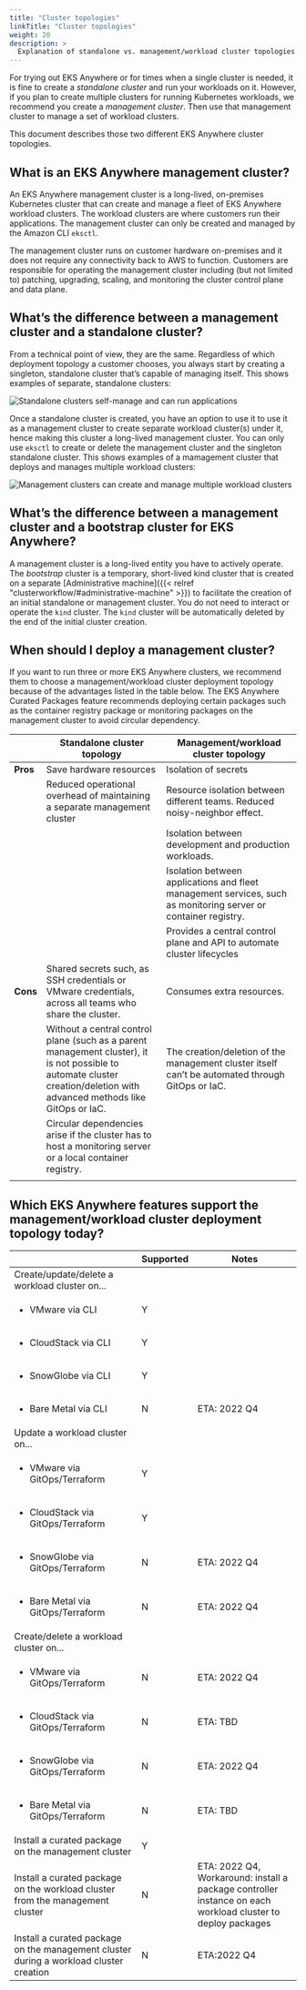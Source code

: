 ```yaml
---
title: "Cluster topologies"
linkTitle: "Cluster topologies"
weight: 20
description: >
  Explanation of standalone vs. management/workload cluster topologies
---
```


For trying out EKS Anywhere or for times when a single cluster is needed, it is fine to create a _standalone cluster_ and run your workloads on it.
However, if you plan to create multiple clusters for running Kubernetes workloads, we recommend you create a _management cluster_.
Then use that management cluster to manage a set of workload clusters.

This document describes those two different EKS Anywhere cluster topologies.

## What is an EKS Anywhere management cluster?
An EKS Anywhere management cluster is a long-lived, on-premises Kubernetes cluster that can create and manage a fleet of EKS Anywhere workload clusters.
The workload clusters are where customers run their applications.
The management cluster can only be created and managed by the Amazon CLI `eksctl`.

The management cluster runs on customer hardware on-premises and it does not require any connectivity back to AWS to function.
Customers are responsible for operating the management cluster including (but not limited to) patching, upgrading, scaling, and monitoring the cluster control plane and data plane.
 
## What’s the difference between a management cluster and a standalone cluster?
From a technical point of view, they are the same.
Regardless of which deployment topology a customer chooses, you always start by creating a singleton, standalone cluster that’s capable of managing itself.
This shows examples of separate, standalone clusters:

![Standalone clusters self-manage and can run applications](/images/eks-a_cluster_standalone.png)

Once a standalone cluster is created, you have an option to use it to use it as a management cluster to create separate workload cluster(s) under it, hence making this cluster a long-lived management cluster.
You can only use `eksctl` to create or delete the management cluster and the singleton standalone cluster.
This shows examples of a mamagement cluster that deploys and manages multiple workload clusters:

![Management clusters can create and manage multiple workload clusters](/images/eks-a_cluster_management.png)

## What’s the difference between a management cluster and a bootstrap cluster for EKS Anywhere?

A management cluster is a long-lived entity you have to actively operate.
The _bootstrap_ cluster is a temporary, short-lived kind cluster that is created on a separate [Administrative machine]({{< relref "clusterworkflow/#administrative-machine" >}}) to facilitate the creation of an initial standalone or management cluster.
You do not need to interact or operate the `kind` cluster.
The `kind` cluster will be automatically deleted by the end of the initial cluster creation.

## When should I deploy a management cluster?
If you want to run three or more EKS Anywhere clusters, we recommend them to choose a management/workload cluster deployment topology because of the advantages listed in the table below.
The EKS Anywhere Curated Packages feature recommends deploying certain packages such as the container registry package or monitoring packages on the management cluster to avoid circular dependency. 


|        | Standalone cluster topology | Management/workload cluster topology  |
|--------|-----------------------------|---------------------------------------|
| **Pros**   | Save hardware resources   | Isolation of secrets                |
|        | Reduced operational overhead of maintaining a separate management cluster | Resource isolation between different teams. Reduced noisy-neighbor effect. |
|        |                             |  Isolation between development and production workloads. |
|        |                             |  Isolation between applications and fleet management services, such as monitoring server or container registry. |
|        |                             |  Provides a central control plane and API to automate cluster lifecycles |
| **Cons** |  Shared secrets such, as SSH credentials or VMware credentials, across all teams who share the cluster. |  Consumes extra resources. |
|        |  Without a central control plane (such as a parent management cluster), it is not possible to automate cluster creation/deletion with advanced methods like GitOps or IaC. |The creation/deletion of the management cluster itself can’t be automated through GitOps or IaC. |
|        | Circular dependencies arise if the cluster has to host a monitoring server or a local container registry. | 
||||


## Which EKS Anywhere features support the management/workload cluster deployment topology today?

|        | Supported | Notes  |
|--------|-----------|--------|
| Create/update/delete a workload cluster on... |||
| <ul><li>VMware via CLI</li>  | Y | |
| <ul><li>CloudStack via CLI</li> | Y | |
| <ul><li>SnowGlobe via CLI</li> | Y | |
| <ul><li>Bare Metal via CLI</li> | N | ETA: 2022 Q4 |
| Update a workload cluster on... |||
| <ul><li>VMware via GitOps/Terraform</li> | Y ||
| <ul><li>CloudStack via GitOps/Terraform</li> | Y ||
| <ul><li>SnowGlobe via GitOps/Terraform</li> | N | ETA: 2022 Q4 |
| <ul><li>Bare Metal via GitOps/Terraform</li> | N | ETA: 2022 Q4 |
| Create/delete a workload cluster on...
| <ul><li>VMware via GitOps/Terraform</li> | N | ETA: 2022 Q4 |
| <ul><li>CloudStack via GitOps/Terraform</li> | N | ETA: TBD |
| <ul><li>SnowGlobe via GitOps/Terraform</li> | N | ETA: 2022 Q4 |
| <ul><li>Bare Metal via GitOps/Terraform</li> | N | ETA: TBD |
| Install a curated package on the management cluster | Y ||
| Install a curated package on the workload cluster from the management cluster | N | ETA: 2022 Q4, Workaround: install a package controller instance on each workload cluster to deploy packages |
| Install a curated package on the management cluster during a workload cluster creation | N | ETA:2022 Q4 |
